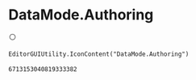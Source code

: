 # DataMode.Authoring
![](/img/DataMode.Authoring.png)

``` CSharp
EditorGUIUtility.IconContent("DataMode.Authoring")
```
```
6713153040819333382
```
